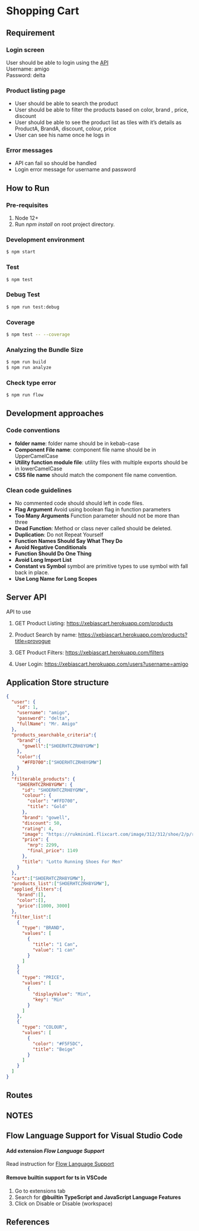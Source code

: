 # Shopping Cart

## Requirement

### Login screen 
User should be able to login using the [API](https://xebiascart.herokuapp.com/users?username=amigo ) <br/>
Username: amigo <br/>
Password: delta 

### Product listing page
* User should be able to search the product 
* User should be able to filter the products based on color, brand , price, discount 
* User should be able to see the product list as tiles with it’s details as ProductA, BrandA, discount, colour, price 
* User can see his name once he logs in

### Error messages 
* API can fail so should be handled 
* Login error message for username and password 


## How to Run
### Pre-requisites
1) Node 12+
2) Run *npm install* on root project directory.

### Development environment
```bash
$ npm start
```
### Test
```bash
$ npm test
```

### Debug Test
```bash
$ npm run test:debug
```

### Coverage
```bash
$ npm test -- --coverage
```

### Analyzing the Bundle Size
```bash
$ npm run build
$ npm run analyze
```

### Check type error
```bash
$ npm run flow
```

## Development approaches

### Code conventions
* **folder name**: folder name should be in kebab-case
* **Component File name**: component file name should be in UpperCamelCase
* **Utility function module file**: utility files with multiple exports should be in lowerCamelCase
* **CSS file name** should match the component file name convention.

### Clean code guidelines

* No commented code should should left in code files.
* **Flag Argument** Avoid using boolean flag in function parameters
* **Too Many Arguments** Function parameter should not be more than three
* **Dead Function**: Method or class never called should be deleted.
* **Duplication**: Do not Repeat Yourself
* **Function Names Should Say What They Do**
* **Avoid Negative Conditionals**
* **Function Should Do One Thing**
* **Avoid Long Import List** 
* **Constant vs Symbol** symbol are primitive types to use symbol with fall back in place.
* **Use Long Name for Long Scopes**  

## Server API

API to use 
1. GET Product Listing: https://xebiascart.herokuapp.com/products 

2. Product Search by name: https://xebiascart.herokuapp.com/products?title=provogue 

3. GET Product Filters: https://xebiascart.herokuapp.com/filters 

4. User Login: https://xebiascart.herokuapp.com/users?username=amigo 


## Application Store structure
```JSON
{
  "user": {
    "id": 1,
    "username": "amigo",
    "password": "delta",
    "fullName": "Mr. Amigo"
  },
  "products_searchable_criteria":{
    "brand":{
      "gowell":["SHOERHTCZRH8YGMW"]
    },
    "color":{
      "#FFD700":["SHOERHTCZRH8YGMW"]
    }
  },
  "filterable_products": {
    "SHOERHTCZRH8YGMW": {
      "id": "SHOERHTCZRH8YGMW",
      "colour": {
        "color": "#FFD700",
        "title": "Gold"
      },
      "brand": "gowell",
      "discount": 50,
      "rating": 4,
      "image": "https://rukminim1.flixcart.com/image/312/312/shoe/2/p/r/ar4697-414-8-lotto-414-original-imaes9ebjqy4g8cn.jpeg?q=70",
      "price": {
        "mrp": 2299,
        "final_price": 1149
      },
      "title": "Lotto Running Shoes For Men"
    }
  },
  "cart":["SHOERHTCZRH8YGMW"],
  "products_list":["SHOERHTCZRH8YGMW"],
  "applied_filters":{
    "brand":[], 
    "color":[], 
    "price":[1000, 3000]
  },
  "filter_list":[
    {
      "type": "BRAND",
      "values": [
        {
          "title": "1 Can",
          "value": "1 can"
        }
      ]
    }
    {
      "type": "PRICE",
      "values": [
        {
          "displayValue": "Min",
          "key": "Min"
        }
      ]
    },
    {
      "type": "COLOUR",
      "values": [
        {
          "color": "#F5F5DC",
          "title": "Beige"
        }
      ]
    }
  ]
}
```

## Routes


## NOTES

## Flow Language Support for Visual Studio Code

#### Add extension *Flow Language Support*
Read instruction for [Flow Language Support](https://github.com/flowtype/flow-for-vscode)

####  Remove builtin support for ts in VSCode
1) Go to extensions tab
2) Search for **@builtin TypeScript and JavaScript Language Features**
3) Click on Disable or Disable (workspace)

## References
